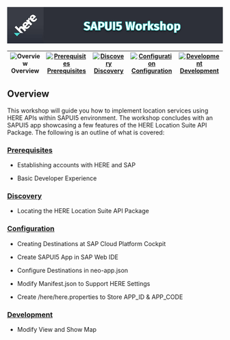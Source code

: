 <img src="./workshop_sapui5.jpg" width="890" />

| ![Overview](/devrel-workshops/images/01.png)<br>Overview | [![Prerequisites](/devrel-workshops/images/02_off.png)<br>Prerequisites](./02.md) | [![Discovery](/devrel-workshops/images/03_off.png)<br>Discovery](./03.md) | [![Configuration](/devrel-workshops/images/04_off.png)<br>Configuration](./04.md) | [![Development](/devrel-workshops/images/05_off.png)<br>Development](./05.md)
| :---: | :---: | :---: | :---: | :---: |

## Overview

This workshop will guide you how to implement location services using HERE APIs within SAPUI5 environment. The workshop concludes with an SAPUI5 app showcasing a few features of the HERE Location Suite API Package. The following is an outline of what is covered:

### [Prerequisites](./02.md)

* Establishing accounts with HERE and SAP 

* Basic Developer Experience

### [Discovery](./03.md)

* Locating the HERE Location Suite API Package

### [Configuration](./04.md)

* Creating Destinations at SAP Cloud Platform Cockpit

* Create SAPUI5 App in SAP Web IDE

* Configure Destinations in neo-app.json

* Modify Manifest.json to Support HERE Settings

* Create /here/here.properties to Store APP_ID & APP_CODE

### [Development](./05.md)

* Modify View and Show Map
